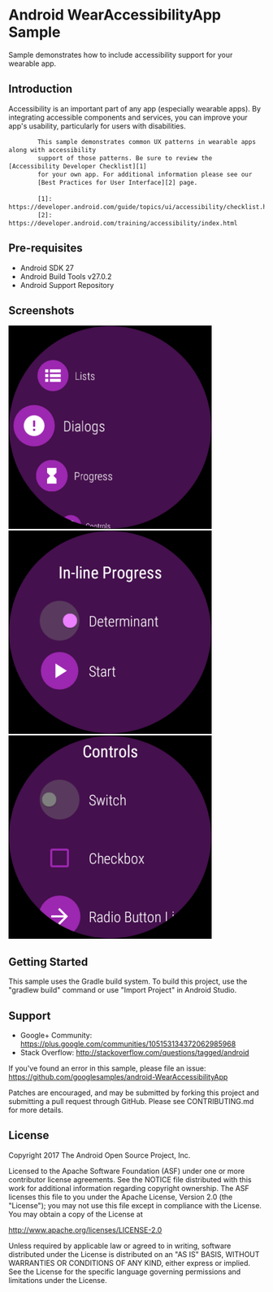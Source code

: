 
Android WearAccessibilityApp Sample
===================================

Sample demonstrates how to include accessibility support for your wearable app.

Introduction
------------

Accessibility is an important part of any app (especially wearable apps). By
            integrating accessible components and services, you can improve your app's usability,
            particularly for users with disabilities.

            This sample demonstrates common UX patterns in wearable apps along with accessibility
            support of those patterns. Be sure to review the [Accessibility Developer Checklist][1]
            for your own app. For additional information please see our
            [Best Practices for User Interface][2] page.

            [1]: https://developer.android.com/guide/topics/ui/accessibility/checklist.html
            [2]: https://developer.android.com/training/accessibility/index.html

Pre-requisites
--------------

- Android SDK 27
- Android Build Tools v27.0.2
- Android Support Repository

Screenshots
-------------

<img src="screenshots/main_screen.png" height="400" alt="Screenshot"/> <img src="screenshots/progress_screen.png" height="400" alt="Screenshot"/> <img src="screenshots/controls_screen.png" height="400" alt="Screenshot"/> 

Getting Started
---------------

This sample uses the Gradle build system. To build this project, use the
"gradlew build" command or use "Import Project" in Android Studio.

Support
-------

- Google+ Community: https://plus.google.com/communities/105153134372062985968
- Stack Overflow: http://stackoverflow.com/questions/tagged/android

If you've found an error in this sample, please file an issue:
https://github.com/googlesamples/android-WearAccessibilityApp

Patches are encouraged, and may be submitted by forking this project and
submitting a pull request through GitHub. Please see CONTRIBUTING.md for more details.

License
-------

Copyright 2017 The Android Open Source Project, Inc.

Licensed to the Apache Software Foundation (ASF) under one or more contributor
license agreements.  See the NOTICE file distributed with this work for
additional information regarding copyright ownership.  The ASF licenses this
file to you under the Apache License, Version 2.0 (the "License"); you may not
use this file except in compliance with the License.  You may obtain a copy of
the License at

http://www.apache.org/licenses/LICENSE-2.0

Unless required by applicable law or agreed to in writing, software
distributed under the License is distributed on an "AS IS" BASIS, WITHOUT
WARRANTIES OR CONDITIONS OF ANY KIND, either express or implied.  See the
License for the specific language governing permissions and limitations under
the License.
